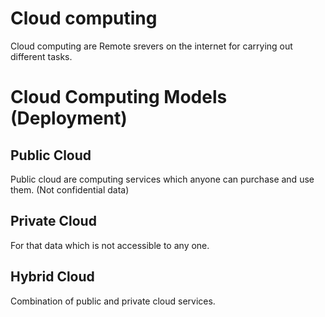 # Cloud computing
Cloud computing are Remote srevers on the internet for carrying out different tasks.
# Cloud Computing Models (Deployment)
## Public Cloud
Public cloud are computing services which anyone can purchase and use them. (Not confidential data)
## Private Cloud
For that data which is not accessible to any one.
## Hybrid Cloud
Combination of public and private cloud services.


